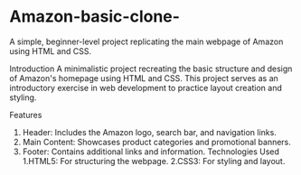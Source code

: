 # Amazon-basic-clone-
A simple, beginner-level project replicating the main webpage of Amazon using HTML and CSS.


Introduction
   A minimalistic project recreating the basic structure and design of Amazon's homepage using HTML and CSS. This project serves as an introductory exercise in web development to practice layout creation and 
   styling.

Features
   1. Header: Includes the Amazon logo, search bar, and navigation links.
   2. Main Content: Showcases product categories and promotional banners.
   3. Footer: Contains additional links and information.
Technologies Used
   1.HTML5: For structuring the webpage.
   2.CSS3: For styling and layout.
